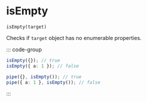 # isEmpty

`isEmpty(target)`

Checks if `target` object has no enumerable properties.

::: code-group

```ts [data-first]
isEmpty({}); // true
isEmpty({ a: 1 }); // false
```

```ts [data-last]
pipe({}, isEmpty()); // true
pipe({ a: 1 }, isEmpty()); // false
```

:::
